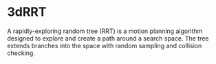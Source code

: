 # 3dRRT
A rapidly-exploring random tree (RRT) is a motion planning algorithm designed to explore and create a path around a search space. The tree extends branches into the space with random sampling and collision checking. 
